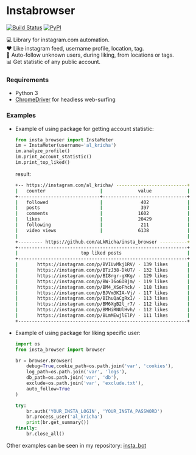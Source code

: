 # Instabrowser
[![Build Status](https://travis-ci.org/aLkRicha/insta_browser.svg?branch=master)](https://travis-ci.org/aLkRicha/insta_browser)
[![PyPI](https://img.shields.io/pypi/v/insta_browser.svg)](https://pypi.org/pypi/insta_browser)

💻 Library for instagram.com automation.  
♥️ Like instagram feed, username profile, location, tag.  
🤝 Auto-follow unknown users, during liking, from locations or tags.   
📊 Get statistic of any public account.  

### Requirements
* Python 3
* [ChromeDriver](https://sites.google.com/a/chromium.org/chromedriver/downloads) for headless web-surfing


### Examples
* Example of using package for getting account statistic:

    ```python
    from insta_browser import InstaMeter   
    im = InstaMeter(username='al_kricha')   
    im.analyze_profile()   
    im.print_account_statistic()
    im.print_top_liked()   
    ```

    result:
    
    ```bash
    +-- https://instagram.com/al_kricha/ --------------------------+
    |   counter                    |             value             |
    +------------------------------+-------------------------------+
    |   followed                   |              402              |
    |   posts                      |              397              |
    |   comments                   |             1602              |
    |   likes                      |             20429             |
    |   following                  |              211              |
    |   video views                |             6138              |
    |                                                              |
    +--------- https://github.com/aLkRicha/insta_browser ----------+
    +--------------------------------------------------------------+
    |                       top liked posts                        |
    +--------------------------------------------------------------+
    |       https://instagram.com/p/BVIUvMkj1RV/ - 139 likes       |
    |       https://instagram.com/p/BTzJ38-DkUT/ - 132 likes       |
    |       https://instagram.com/p/BI8rgr-gXKg/ - 129 likes       |
    |       https://instagram.com/p/BW-I6o6DBjm/ - 119 likes       |
    |       https://instagram.com/p/BM4_XSoFhck/ - 118 likes       |
    |       https://instagram.com/p/BJVm3KIA-Vj/ - 117 likes       |
    |       https://instagram.com/p/BIhuQaCgRxI/ - 113 likes       |
    |       https://instagram.com/p/BM6XgB2l_r7/ - 112 likes       |
    |       https://instagram.com/p/BMHiRNUlHvh/ - 112 likes       |
    |       https://instagram.com/p/BLmMEwjlElP/ - 111 likes       |
    +--------------------------------------------------------------+
    ```

* Example of using package for liking specific user:

    ```python
    import os
    from insta_browser import browser

    br = browser.Browser(
        debug=True,cookie_path=os.path.join('var', 'cookies'),
        log_path=os.path.join('var', 'logs'),
        db_path=os.path.join('var', 'db'),
        exclude=os.path.join('var', 'exclude.txt'),
        auto_follow=True
    )

    try:
        br.auth('YOUR_INSTA_LOGIN', 'YOUR_INSTA_PASSWORD')
        br.process_user('al_kricha')
        print(br.get_summary())
    finally:
        br.close_all()

    ```

Other examples can be seen in my repository: [insta_bot](https://github.com/aLkRicha/insta_bot)

